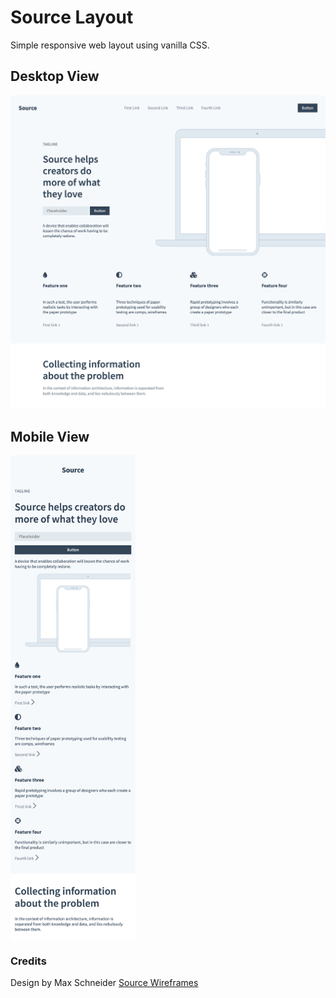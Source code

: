# Source Layout
Simple responsive web layout using vanilla CSS.

## Desktop View
![Desktop Version](./assets/source-layout.png "Responsive Web Layout - Desktop")

## Mobile View
<img src="./assets/source-layout-mobile.png" alt="Web layout - mobile" width="200px" align="center">

### Credits

Design by Max Schneider [Source Wireframes](https://dribbble.com/shots/8718928-Source-Wireframes)

